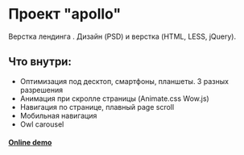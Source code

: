 # Проект "apollo"
Верстка лендинга . Дизайн (PSD) и верстка (HTML, LESS, jQuery). 
## Что внутри:
* Оптимизация под десктоп, смартфоны, планшеты. 3 разных разрешения
* Анимация при скролле страницы (Animate.css Wow.js)
* Навигация по странице, плавный page scroll
* Мобильная навигация
* Owl carousel

#### [Online demo](https://runarnazmutdinov.github.io/Apollo/)
